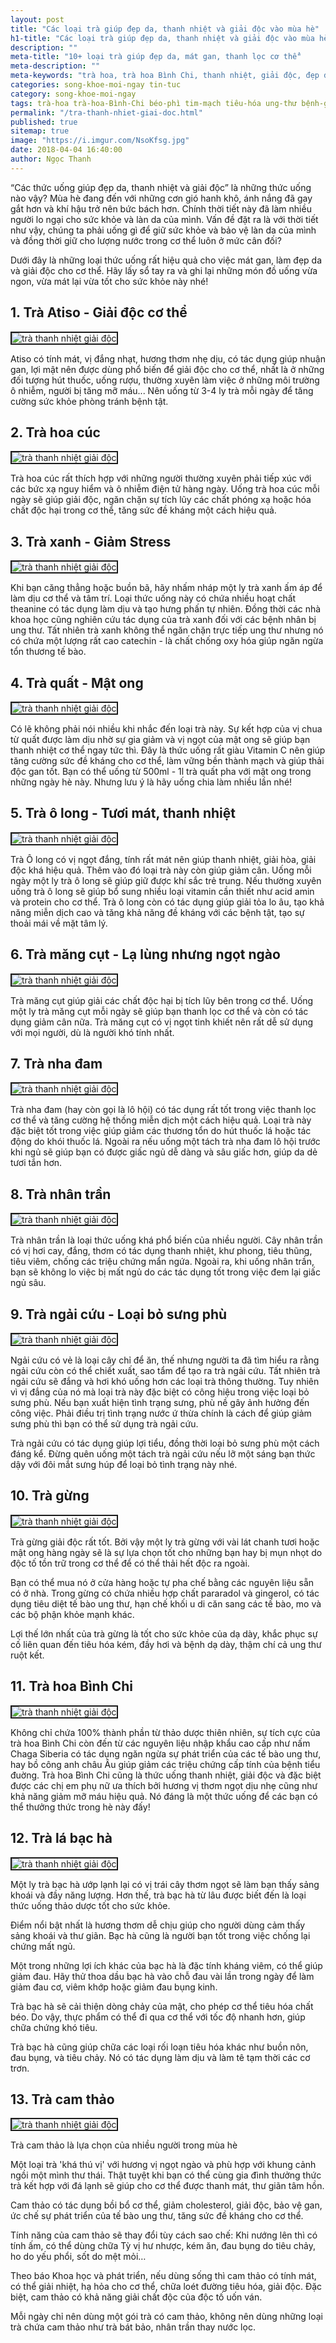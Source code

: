 ```yaml
---
layout: post
title: "Các loại trà giúp đẹp da, thanh nhiệt và giải độc vào mùa hè"
h1-title: "Các loại trà giúp đẹp da, thanh nhiệt và giải độc vào mùa hè"
description: ""
meta-title: "10+ loại trà giúp đẹp da, mát gan, thanh lọc cơ thể"
meta-description: ""
meta-keywords: "trà hoa, trà hoa Bình Chi, thanh nhiệt, giải độc, đẹp da"
categories: song-khoe-moi-ngay tin-tuc
category: song-khoe-moi-ngay
tags: trà-hoa trà-hoa-Bình-Chi béo-phì tim-mạch tiêu-hóa ung-thư bệnh-gan trà-giải-nhiệt-mát-gan trà-mát-gan-trị-mụn
permalink: "/tra-thanh-nhiet-giai-doc.html"
published: true
sitemap: true
image: "https://i.imgur.com/NsoKfsg.jpg"
date: 2018-04-04 16:40:00
author: Ngọc Thanh
---
```

“Các thức uống giúp đẹp da, thanh nhiệt và giải độc” là những thức uống nào vậy? Mùa hè đang đến với những cơn gió hanh khô, ánh nắng đã gay gắt hơn và khí hậu trở nên bức bách hơn. Chính thời tiết này đã làm nhiều người lo ngại cho sức khỏe và làn da của mình. Vấn đề đặt ra là với thời tiết như vậy, chúng ta phải uống gì để giữ sức khỏe và bảo vệ làn da của mình và đồng thời giữ cho lượng nước trong cơ thể luôn ở mức cân đối?

Dưới đây là những loại thức uống rất hiệu quả cho việc mát gan, làm đẹp da và giải độc cho cơ thể. Hãy lấy sổ tay ra và ghi lại những món đồ uống vừa ngon, vừa mát lại vừa tốt cho sức khỏe này nhé!

## 1. Trà Atiso - Giải độc cơ thể

<img  src="https://i.imgur.com/TY8bNDu.jpg" alt="trà thanh nhiệt giải độc" class="image_fade responsive-img lazy" border="2">

Atiso có tính mát, vị đắng nhạt, hương thơm nhẹ dịu, có tác dụng giúp nhuận gan, lợi mật nên được dùng phổ biến để giải độc cho cơ thể, nhất là ở những đối tượng hút thuốc, uống rượu, thường xuyên làm việc ở những môi trường ô nhiễm, người bị tăng mỡ máu... 
Nên uống từ 3-4 ly trà mỗi ngày để tăng cường sức khỏe phòng tránh bệnh tật.

## 2. Trà hoa cúc

<img  src="https://i.imgur.com/uBhmWWm.jpg" alt="trà thanh nhiệt giải độc" class="image_fade responsive-img lazy" border="2">

Trà hoa cúc rất thích hợp với những người thường xuyên phải tiếp xúc với các bức xạ nguy hiểm và ô nhiễm điện tử hàng ngày. Uống trà hoa cúc mỗi ngày sẽ giúp giải độc, ngăn chặn sự tích lũy các chất phóng xạ hoặc hóa chất độc hại trong cơ thể, tăng sức đề kháng một cách hiệu quả.

## 3. Trà xanh - Giảm Stress

<img  src="https://i.imgur.com/y4tqEIt.jpg" alt="trà thanh nhiệt giải độc" class="image_fade responsive-img lazy" border="2">

Khi bạn căng thẳng hoặc buồn bã, hãy nhấm nháp một ly trà xanh ấm áp để làm dịu cơ thể và tâm trí. Loại thức uống này có chứa nhiều hoạt chất theanine có tác dụng làm dịu và tạo hưng phấn tự nhiên. 
Đồng thời các nhà khoa học cũng nghiên cứu tác dụng của trà xanh đối với các bệnh nhân bị ung thư. Tất nhiên trà xanh không thể ngăn chặn trực tiếp ung thư nhưng nó có chứa một lượng rất cao catechin - là chất chống oxy hóa giúp ngăn ngừa tổn thương tế bào.

## 4. Trà quất - Mật ong

<img  src="https://i.imgur.com/6EYNSZy.jpg" alt="trà thanh nhiệt giải độc" class="image_fade responsive-img lazy" border="2">

Có lẽ không phải nói nhiều khi nhắc đến loại trà này. Sự kết hợp của vị chua từ quất được làm dịu nhờ sự gia giảm và vị ngọt của mật ong sẽ giúp bạn thanh nhiệt cơ thể ngay tức thì. Đây là thức uống rất giàu Vitamin C nên giúp tăng cường sức đề kháng cho cơ thể, làm vững bền thành mạch và giúp thải độc gan tốt. Bạn có thể uống từ 500ml - 1l trà quất pha với mật ong trong những ngày hè này. Nhưng lưu ý là hãy uống chia làm nhiều lần nhé!

## 5. Trà ô long - Tươi mát, thanh nhiệt

<img  src="https://i.imgur.com/KjaU9VW.jpg" alt="trà thanh nhiệt giải độc" class="image_fade responsive-img lazy" border="2">

Trà Ô long có vị ngọt đắng, tính rất mát nên giúp thanh nhiệt, giải hòa, giải độc khá hiệu quả. Thêm vào đó loại trà này còn giúp giảm cân. Uống mỗi ngày một ly trà ô long sẽ giúp giữ được khí sắc trẻ trung. Nếu thường xuyên uống trà ô long sẽ giúp bổ sung nhiều loại vitamin cần thiết như acid amin và protein cho cơ thể. Trà ô long còn có tác dụng giúp giải tỏa lo âu, tạo khả năng miễn dịch cao và tăng khả năng đề kháng với các bệnh tật, tạo sự thoải mái về mặt tâm lý.

## 6. Trà măng cụt - Lạ lùng nhưng ngọt ngào

<img  src="https://i.imgur.com/OuxDSYi.jpg" alt="trà thanh nhiệt giải độc" class="image_fade responsive-img lazy" border="2">

Trà măng cụt giúp giải các chất độc hại bị tích lũy bên trong cơ thể. Uống một ly trà măng cụt mỗi ngày sẽ giúp bạn thanh lọc cơ thể và còn có tác dụng giảm cân nữa. Trà măng cụt có vị ngọt tinh khiết nên rất dễ sử dụng với mọi người, dù là người khó tính nhất.

## 7. Trà nha đam

<img  src="https://i.imgur.com/9PxCoPn.jpg" alt="trà thanh nhiệt giải độc" class="image_fade responsive-img lazy" border="2">

Trà nha đam (hay còn gọi là lô hội) có tác dụng rất tốt trong việc thanh lọc cơ thể và tăng cường hệ thống miễn dịch một cách hiệu quả. Loại trà này đặc biệt tốt trong việc giúp giảm các thương tổn do hút thuốc lá hoặc tác động do khói thuốc lá. Ngoài ra nếu uống một tách trà nha đam lô hội trước khi ngủ sẽ giúp bạn có được giấc ngủ dễ dàng và sâu giấc hơn, giúp da dẻ tươi tắn hơn.

## 8. Trà nhân trần

<img  src="https://i.imgur.com/3Zr0N2R.jpg" alt="trà thanh nhiệt giải độc" class="image_fade responsive-img lazy" border="2">

Trà nhân trần là loại thức uống khá phổ biến của nhiều người. Cây nhân trần có vị hơi cay, đắng, thơm có tác dụng thanh nhiệt, khư phong, tiêu thũng, tiêu viêm, chống các triệu chứng mẩn ngứa. Ngoài ra, khi uống nhân trần, bạn sẽ không lo việc bị mất ngủ do các tác dụng tốt trong việc đem lại giấc ngủ sâu. 

## 9. Trà ngải cứu - Loại bỏ sưng phù

<img  src="https://i.imgur.com/FKzTKgt.jpg" alt="trà thanh nhiệt giải độc" class="image_fade responsive-img lazy" border="2">

Ngải cứu có vẻ là loại cây chỉ để ăn, thế nhưng người ta đã tìm hiểu ra rằng ngải cứu còn có thể chiết xuất, sao tẩm để tạo ra trà ngải cứu. Tất nhiên trà ngải cứu sẽ đắng và hơi khó uống hơn các loại trà thông thường. Tuy nhiên vì vị đắng của nó mà loại trà này đặc biệt có công hiệu trong việc loại bỏ sưng phù. Nếu bạn xuất hiện tình trạng sưng, phù nề gây ảnh hưởng đến công việc. Phải điều trị tình trạng nước ứ thừa chính là cách để giúp giảm sưng phù thì bạn có thể sử dụng trà ngải cứu. 

Trà ngải cứu có tác dụng giúp lợi tiểu, đồng thời loại bỏ sưng phù một cách đáng kể. Đừng quên uống một tách trà ngải cứu nếu lỡ một sáng bạn thức dậy với đôi mắt sưng húp để loại bỏ tình trạng này nhé.

## 10. Trà gừng

<img  src="https://i.imgur.com/tBNZTlm.jpg" alt="trà thanh nhiệt giải độc" class="image_fade responsive-img lazy" border="2">

Trà gừng giải độc rất tốt. Bởi vậy một ly trà gừng với vài lát chanh tươi hoặc mật ong hàng ngày sẽ là sự lựa chọn tốt cho những bạn hay bị mụn nhọt do độc tố tồn trữ trong cơ thể để có thể thải hết độc ra ngoài.

Bạn có thể mua nó ở cửa hàng hoặc tự pha chế bằng các nguyên liệu sẵn có ở nhà. Trong gừng có chứa nhiều hợp chất pararadol và gingerol, có tác dụng tiêu diệt tế bào ung thư, hạn chế khối u di căn sang các tế bào, mo và các bộ phận khỏe mạnh khác.

Lợi thế lớn nhất của trà gừng là tốt cho sức khỏe của dạ dày, khắc phục sự cố liên quan đến tiêu hóa kém, đầy hơi và bệnh dạ dày, thậm chí cả ung thư ruột kết.

## 11. Trà hoa Bình Chi

<img  src="https://i.imgur.com/blyfZdC.png" alt="trà thanh nhiệt giải độc" class="image_fade responsive-img lazy" border="2">

Không chỉ chứa 100% thành phần từ thảo dược thiên nhiên, sự tích cực của trà hoa Bình Chi còn đến từ các nguyên liệu nhập khẩu cao cấp như nấm Chaga Siberia có tác dụng ngăn ngừa sự phát triển của các tế bào ung thư, hay bồ công anh châu Âu giúp giảm các triệu chứng cấp tính của bệnh tiểu đuờng. Trà hoa Bình Chi cũng là thức uống thanh nhiệt, giải độc và đặc biệt được các chị em phụ nữ ưa thích bởi hương vị thơm ngọt dịu nhẹ cũng như khả năng giảm mỡ máu hiệu quả. Nó đáng là một thức uống để các bạn có thể thưởng thức trong hè này đấy!

## 12. Trà lá bạc hà

<img  src="https://i.imgur.com/Nxq3d3G.jpg" alt="trà thanh nhiệt giải độc" class="image_fade responsive-img lazy" border="2">

Một ly trà bạc hà ướp lạnh lại có vị trái cây thơm ngọt sẽ làm bạn thấy sảng khoái và đầy năng lượng. Hơn thế, trà bạc hà từ lâu được biết đến là loại thức uống thảo dược tốt cho sức khỏe.

Điểm nổi bật nhất là hương thơm dễ chịu giúp cho người dùng cảm thấy sảng khoái và thư giãn. Bạc hà cũng là người bạn tốt trong việc chống lại chứng mất ngủ.

Một trong những lợi ích khác của bạc hà là đặc tính kháng viêm, có thể giúp giảm đau. Hãy thử thoa dầu bạc hà vào chỗ đau vài lần trong ngày để làm giảm đau cơ, viêm khớp hoặc giảm đau bụng kinh.

Trà bạc hà sẽ cải thiện dòng chảy của mật, cho phép cơ thể tiêu hóa chất béo. Do vậy, thực phẩm có thể đi qua cơ thể với tốc độ nhanh hơn, giúp chữa chứng khó tiêu.

Trà bạc hà cũng giúp chữa các loại rối loạn tiêu hóa khác như buồn nôn, đau bụng, và tiêu chảy. Nó có tác dụng làm dịu và làm tê tạm thời các cơ trơn.

## 13. Trà cam thảo

<img  src="https://i.imgur.com/L27db6F.jpg" alt="trà thanh nhiệt giải độc" class="image_fade responsive-img lazy" border="2">

Trà cam thảo là lựa chọn của nhiều người trong mùa hè

Một loại trà 'khá thú vị' với hương vị ngọt ngào và phù hợp với khung cảnh ngồi một mình thư thái. Thật tuyệt khi bạn có thể cùng gia đình thưởng thức trà kết hợp với đá lạnh sẽ giúp cho cơ thể được thanh mát, thư giãn tâm hồn.

Cam thảo có tác dụng bồi bổ cơ thể, giảm cholesterol, giải độc, bảo vệ gan, ức chế sự phát triển của tế bào ung thư, tăng sức đề kháng cho cơ thể.

Tính năng của cam thảo sẽ thay đổi tùy cách sao chế: Khi nướng lên thì có tính ấm, có thể dùng chữa Tỳ vị hư nhược, kém ăn, đau bụng do tiêu chảy, ho do yếu phổi, sốt do mệt mỏi…

Theo báo Khoa học và phát triển, nếu dùng sống thì cam thảo có tính mát, có thể giải nhiệt, hạ hỏa cho cơ thể, chữa loét đường tiêu hóa, giải độc. Đặc biệt, cam thảo có khả năng giải chất độc của độc tố uốn ván.

Mỗi ngày chỉ nên dùng một gói trà có cam thảo, không nên dùng những loại trà chứa cam thảo như trà bát bảo, nhân trần thay nước lọc.
